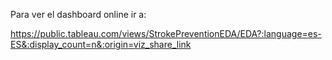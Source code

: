 Para ver el dashboard online ir a:

https://public.tableau.com/views/StrokePreventionEDA/EDA?:language=es-ES&:display_count=n&:origin=viz_share_link
